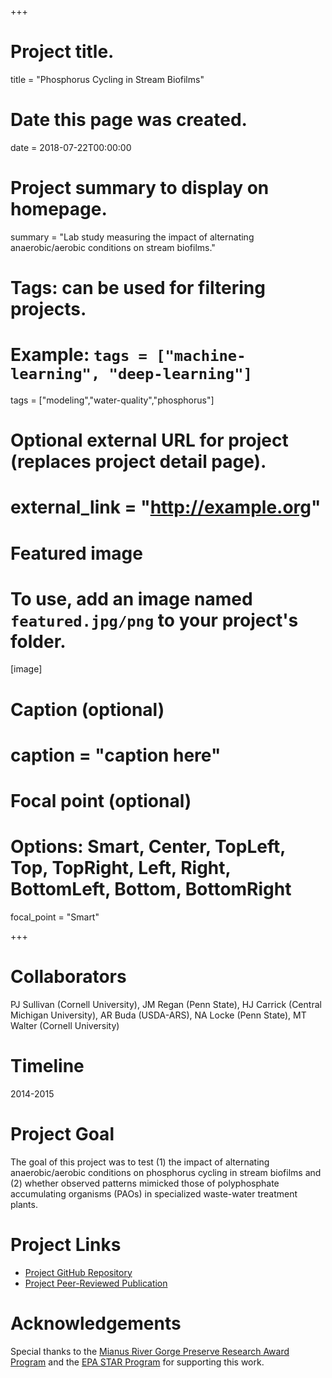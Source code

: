 +++
# Project title.
title = "Phosphorus Cycling in Stream Biofilms"

# Date this page was created.
date = 2018-07-22T00:00:00

# Project summary to display on homepage.
summary = "Lab study measuring the impact of alternating anaerobic/aerobic conditions on stream biofilms."

# Tags: can be used for filtering projects.
# Example: `tags = ["machine-learning", "deep-learning"]`
tags = ["modeling","water-quality","phosphorus"]

# Optional external URL for project (replaces project detail page).
# external_link = "http://example.org"

# Featured image
# To use, add an image named `featured.jpg/png` to your project's folder.
[image]
# Caption (optional)
#  caption = "caption here"

# Focal point (optional)
# Options: Smart, Center, TopLeft, Top, TopRight, Left, Right, BottomLeft, Bottom, BottomRight
  focal_point = "Smart"

+++

# Collaborators
PJ Sullivan (Cornell University), JM Regan (Penn State), HJ Carrick (Central Michigan University), AR Buda (USDA-ARS), NA Locke (Penn State), MT Walter (Cornell University)

# Timeline
2014-2015

# Project Goal
The goal of this project was to test (1) the impact of alternating anaerobic/aerobic conditions on phosphorus cycling in stream biofilms and (2) whether observed patterns mimicked those of polyphosphate accumulating organisms (PAOs) in specialized waste-water treatment plants.

# Project Links
- [Project GitHub Repository](https://github.com/sheilasaia/paper-p-cycling-in-stream-biofilms)
- [Project Peer-Reviewed Publication](https://www.journals.uchicago.edu/doi/full/10.1086/691439)

# Acknowledgements
Special thanks to the [Mianus River Gorge Preserve Research Award Program](http://www.mianus.org/research-and-education/graduate-level/meet-our-raps/) and the [EPA STAR Program](https://www.epa.gov/research-fellowships/science-achieve-results-star-graduate-fellowships) for supporting this work.
